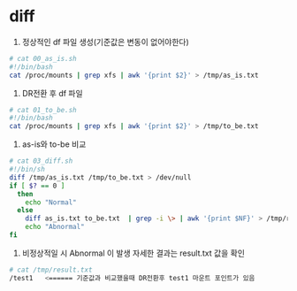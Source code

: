 # diff

1. 정상적인 df 파일 생성(기준값은 변동이 없어야한다)

```bash
# cat 00_as_is.sh
#!/bin/bash
cat /proc/mounts | grep xfs | awk '{print $2}' > /tmp/as_is.txt
```

1. DR전환 후 df 파일

```bash
# cat 01_to_be.sh
#!/bin/bash
cat /proc/mounts | grep xfs | awk '{print $2}' > /tmp/to_be.txt
```

1. as-is와 to-be 비교

```bash
# cat 03_diff.sh
#!/bin/sh
diff /tmp/as_is.txt /tmp/to_be.txt > /dev/null
if [ $? == 0 ]
  then
    echo "Normal"
  else
    diff as_is.txt to_be.txt  | grep -i \> | awk '{print $NF}' > /tmp/result.txt
    echo "Abnormal"
fi
```

1. 비정상적일 시 Abnormal 이 발생 자세한 결과는 result.txt 값을 확인

```bash
# cat /tmp/result.txt
/test1   <====== 기준값과 비교했을때 DR전환후 test1 마운트 포인트가 있음
```